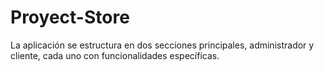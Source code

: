 # Proyect-Store
La aplicación se estructura en dos secciones principales, administrador y cliente, cada uno con funcionalidades específicas.
